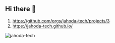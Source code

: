 ## Hi there 👋

<!--

**Here are some ideas to get you started:**

🙋‍♀️ A short introduction - what is your organization all about?
🌈 Contribution guidelines - how can the community get involved?
👩‍💻 Useful resources - where can the community find your docs? Is there anything else the community should know?
🍿 Fun facts - what does your team eat for breakfast?
🧙 Remember, you can do mighty things with the power of [Markdown](https://docs.github.com/github/writing-on-github/getting-started-with-writing-and-formatting-on-github/basic-writing-and-formatting-syntax)
-->

1. https://github.com/orgs/jahoda-tech/projects/3
2. https://jahoda-tech.github.io/

<img src="https://github-readme-streak-stats.herokuapp.com/?user=jahoda-tech&theme=dracula&border_radius=20&" alt="jahoda-tech" /><br>
